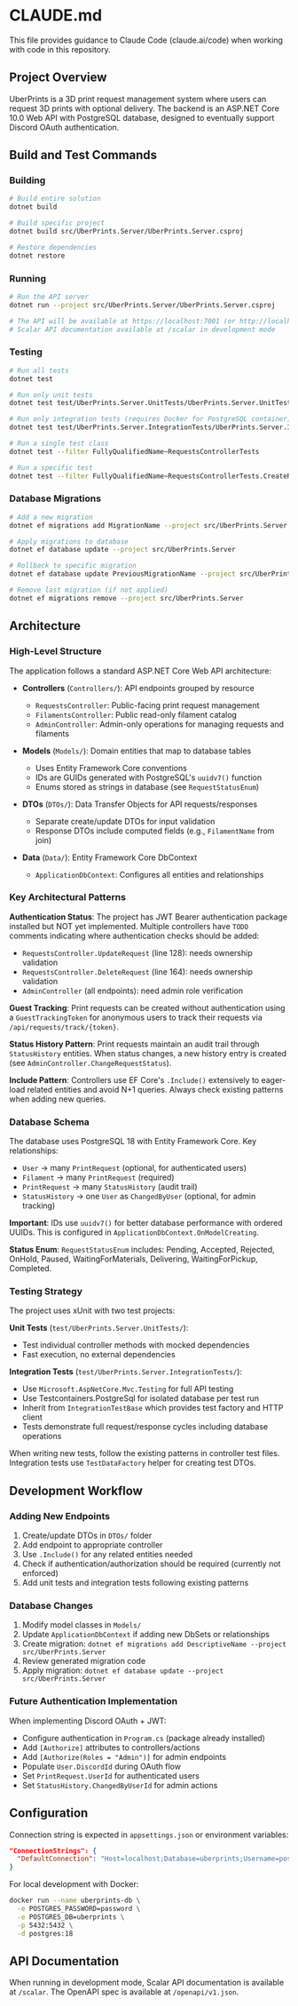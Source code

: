 # CLAUDE.md

This file provides guidance to Claude Code (claude.ai/code) when working with code in this repository.

## Project Overview

UberPrints is a 3D print request management system where users can request 3D prints with optional delivery. The backend is an ASP.NET Core 10.0 Web API with PostgreSQL database, designed to eventually support Discord OAuth authentication.

## Build and Test Commands

### Building
```bash
# Build entire solution
dotnet build

# Build specific project
dotnet build src/UberPrints.Server/UberPrints.Server.csproj

# Restore dependencies
dotnet restore
```

### Running
```bash
# Run the API server
dotnet run --project src/UberPrints.Server/UberPrints.Server.csproj

# The API will be available at https://localhost:7001 (or http://localhost:5000)
# Scalar API documentation available at /scalar in development mode
```

### Testing
```bash
# Run all tests
dotnet test

# Run only unit tests
dotnet test test/UberPrints.Server.UnitTests/UberPrints.Server.UnitTests.csproj

# Run only integration tests (requires Docker for PostgreSQL container)
dotnet test test/UberPrints.Server.IntegrationTests/UberPrints.Server.IntegrationTests.csproj

# Run a single test class
dotnet test --filter FullyQualifiedName~RequestsControllerTests

# Run a specific test
dotnet test --filter FullyQualifiedName~RequestsControllerTests.CreateRequest_ReturnsCreatedRequest_WhenValidDataProvided
```

### Database Migrations
```bash
# Add a new migration
dotnet ef migrations add MigrationName --project src/UberPrints.Server

# Apply migrations to database
dotnet ef database update --project src/UberPrints.Server

# Rollback to specific migration
dotnet ef database update PreviousMigrationName --project src/UberPrints.Server

# Remove last migration (if not applied)
dotnet ef migrations remove --project src/UberPrints.Server
```

## Architecture

### High-Level Structure

The application follows a standard ASP.NET Core Web API architecture:

- **Controllers** (`Controllers/`): API endpoints grouped by resource
  - `RequestsController`: Public-facing print request management
  - `FilamentsController`: Public read-only filament catalog
  - `AdminController`: Admin-only operations for managing requests and filaments

- **Models** (`Models/`): Domain entities that map to database tables
  - Uses Entity Framework Core conventions
  - IDs are GUIDs generated with PostgreSQL's `uuidv7()` function
  - Enums stored as strings in database (see `RequestStatusEnum`)

- **DTOs** (`DTOs/`): Data Transfer Objects for API requests/responses
  - Separate create/update DTOs for input validation
  - Response DTOs include computed fields (e.g., `FilamentName` from join)

- **Data** (`Data/`): Entity Framework Core DbContext
  - `ApplicationDbContext`: Configures all entities and relationships

### Key Architectural Patterns

**Authentication Status**: The project has JWT Bearer authentication package installed but NOT yet implemented. Multiple controllers have `TODO` comments indicating where authentication checks should be added:
- `RequestsController.UpdateRequest` (line 128): needs ownership validation
- `RequestsController.DeleteRequest` (line 164): needs ownership validation
- `AdminController` (all endpoints): need admin role verification

**Guest Tracking**: Print requests can be created without authentication using a `GuestTrackingToken` for anonymous users to track their requests via `/api/requests/track/{token}`.

**Status History Pattern**: Print requests maintain an audit trail through `StatusHistory` entities. When status changes, a new history entry is created (see `AdminController.ChangeRequestStatus`).

**Include Pattern**: Controllers use EF Core's `.Include()` extensively to eager-load related entities and avoid N+1 queries. Always check existing patterns when adding new queries.

### Database Schema

The database uses PostgreSQL 18 with Entity Framework Core. Key relationships:

- `User` → many `PrintRequest` (optional, for authenticated users)
- `Filament` → many `PrintRequest` (required)
- `PrintRequest` → many `StatusHistory` (audit trail)
- `StatusHistory` → one `User` as `ChangedByUser` (optional, for admin tracking)

**Important**: IDs use `uuidv7()` for better database performance with ordered UUIDs. This is configured in `ApplicationDbContext.OnModelCreating`.

**Status Enum**: `RequestStatusEnum` includes: Pending, Accepted, Rejected, OnHold, Paused, WaitingForMaterials, Delivering, WaitingForPickup, Completed.

### Testing Strategy

The project uses xUnit with two test projects:

**Unit Tests** (`test/UberPrints.Server.UnitTests/`):
- Test individual controller methods with mocked dependencies
- Fast execution, no external dependencies

**Integration Tests** (`test/UberPrints.Server.IntegrationTests/`):
- Use `Microsoft.AspNetCore.Mvc.Testing` for full API testing
- Use Testcontainers.PostgreSql for isolated database per test run
- Inherit from `IntegrationTestBase` which provides test factory and HTTP client
- Tests demonstrate full request/response cycles including database operations

When writing new tests, follow the existing patterns in controller test files. Integration tests use `TestDataFactory` helper for creating test DTOs.

## Development Workflow

### Adding New Endpoints

1. Create/update DTOs in `DTOs/` folder
2. Add endpoint to appropriate controller
3. Use `.Include()` for any related entities needed
4. Check if authentication/authorization should be required (currently not enforced)
5. Add unit tests and integration tests following existing patterns

### Database Changes

1. Modify model classes in `Models/`
2. Update `ApplicationDbContext` if adding new DbSets or relationships
3. Create migration: `dotnet ef migrations add DescriptiveName --project src/UberPrints.Server`
4. Review generated migration code
5. Apply migration: `dotnet ef database update --project src/UberPrints.Server`

### Future Authentication Implementation

When implementing Discord OAuth + JWT:
- Configure authentication in `Program.cs` (package already installed)
- Add `[Authorize]` attributes to controllers/actions
- Add `[Authorize(Roles = "Admin")]` for admin endpoints
- Populate `User.DiscordId` during OAuth flow
- Set `PrintRequest.UserId` for authenticated users
- Set `StatusHistory.ChangedByUserId` for admin actions

## Configuration

Connection string is expected in `appsettings.json` or environment variables:
```json
"ConnectionStrings": {
  "DefaultConnection": "Host=localhost;Database=uberprints;Username=postgres;Password=password"
}
```

For local development with Docker:
```bash
docker run --name uberprints-db \
  -e POSTGRES_PASSWORD=password \
  -e POSTGRES_DB=uberprints \
  -p 5432:5432 \
  -d postgres:18
```

## API Documentation

When running in development mode, Scalar API documentation is available at `/scalar`. The OpenAPI spec is available at `/openapi/v1.json`.

